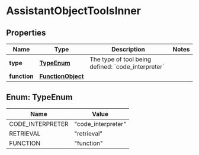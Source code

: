 

# AssistantObjectToolsInner


## Properties

| Name | Type | Description | Notes |
|------------ | ------------- | ------------- | -------------|
|**type** | [**TypeEnum**](#TypeEnum) | The type of tool being defined: &#x60;code_interpreter&#x60; |  |
|**function** | [**FunctionObject**](FunctionObject.md) |  |  |



## Enum: TypeEnum

| Name | Value |
|---- | -----|
| CODE_INTERPRETER | &quot;code_interpreter&quot; |
| RETRIEVAL | &quot;retrieval&quot; |
| FUNCTION | &quot;function&quot; |




